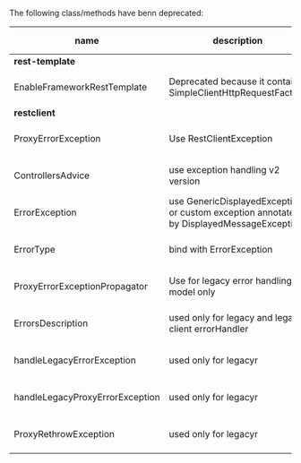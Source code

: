 The following class/methods have benn deprecated:

| name                        | description                                                                              | out of support     | link                                                                     |
|-----------------------------|------------------------------------------------------------------------------------------|--------------------|--------------------------------------------------------------------------|
| **rest-template**           |                                                                                          |                    |
| EnableFrameworkRestTemplate | Deprecated because it contains SimpleClientHttpRequestFactory                            | since 5.x.x release | annotation.configuration.com.netcracker.cloud.restlegacy.resttemplate.EnableFrameworkRestTemplate |
| **restclient**              |                                                                                          |                    |
| ProxyErrorException         | Use RestClientException                                                                  | since 5.x.x release | error.com.netcracker.cloud.restlegacy.restclient.ProxyErrorException     |
| ControllersAdvice | use exception handling v2 version                                                        | since 5.x.x release | v2.error.com.netcracker.cloud.restlegacy.restclient.ControllersAdvice    |
| ErrorException | use GenericDisplayedException  or custom exception annotated by DisplayedMessageException | since 5.x.x release | error.com.netcracker.cloud.restlegacy.restclient.ErrorException    |
| ErrorType | bind with ErrorException                                                                 | since 5.x.x release | error.com.netcracker.cloud.restlegacy.restclient.ErrorType    |
| ProxyErrorExceptionPropagator | Use for legacy error handling model only                                                 | since 5.x.x release | com.netcracker.cloud.restlegacy.restclient.RestClient.ProxyErrorExceptionPropagator    |
| ErrorsDescription | used only for legacy and legacy client errorHandler                                                              | since 23.3 release | error.com.netcracker.cloud.restlegacy.restclient.ErrorsDescription    |
| handleLegacyErrorException | used only for legacyr                                                               | since 5.x.x release | v2_1.v2.error.com.netcracker.cloud.restlegacy.restclient.ExceptionHandlerErrorCodeControllersAdvice.handleLegacyErrorException    |
| handleLegacyProxyErrorException | used only for legacyr                                                               | since 5.x.x release | v2_1.v2.error.com.netcracker.cloud.restlegacy.restclient.ExceptionHandlerErrorCodeControllersAdvice.handleLegacyProxyErrorException    |
| ProxyRethrowException | used only for legacyr                                                               | since 5.x.x release | error.com.netcracker.cloud.restlegacy.restclient.ProxyRethrowException    |
